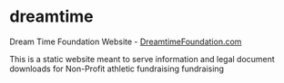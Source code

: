 # dreamtime
Dream Time Foundation Website - [DreamtimeFoundation.com](http://dreamtimefoundation.com)

This is a static website meant to serve information and legal document downloads for Non-Profit athletic fundraising fundraising
